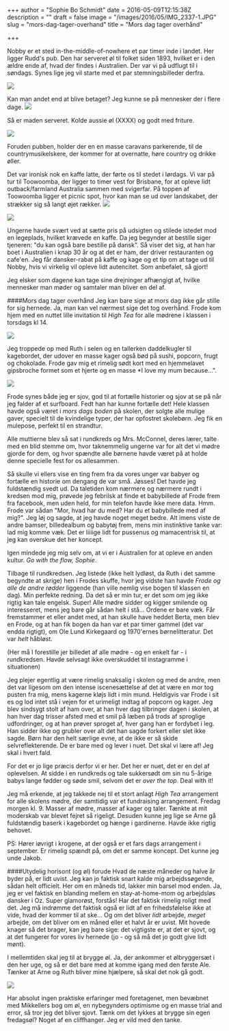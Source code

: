 +++
author = "Sophie Bo Schmidt"
date = 2016-05-09T12:15:38Z
description = ""
draft = false
image = "/images/2016/05/IMG_2337-1.JPG"
slug = "mors-dag-tager-overhand"
title = "Mors dag tager overhånd"

+++


Nobby er et sted in-the-middle-of-nowhere et par timer inde i landet. Her ligger Rudd's pub. Den har serveret øl til folket siden 1893, hvilket er i den ældre ende af, hvad der findes i Australien. Der var vi på udflugt til i søndags. Synes lige jeg vil starte med et par stemningsbilleder derfra.

![](/content/images/2016/05/IMG_2371--1-.JPG)

Kan man andet end at blive betaget? Jeg kunne se på mennesker der i flere dage. 
![](/content/images/2016/05/IMG_2358-1.JPG)

Så er maden serveret. Kolde aussie øl (XXXX) og godt med friture. 

![](/content/images/2016/05/IMG_2353.JPG)

Foruden pubben, holder der en en masse caravans parkerende, til de countrymusikelskere, der kommer for at overnatte, høre country og drikke øller. 

Det var ironisk nok en kaffe latte, der førte os til stedet i lørdags. Vi var på tur til Toowoomba, der ligger to timer vest for Brisbane, for at opleve lidt outback/farmland Australia sammen med svigerfar. På toppen af Toowoomba ligger et picnic spot, hvor kan man se ud over landskabet, der strækker sig så langt øjet rækker. 
![](/content/images/2016/05/IMG_2337.JPG)

![](/content/images/2016/05/IMG_2375--1-.JPG)

Ungerne havde svært ved at sætte pris på udsigten og stilede istedet mod en legeplads, hvilket krævede en kaffe. Da jeg begynder at bestille siger tjeneren: "du kan også bare bestille på dansk". Så viser det sig, at han har boet i Australien i knap 30 år og at det er ham, der driver restauranten og cafe'en. Jeg får dansker-rabat på kaffe og kage og et tip om at tage ud til Nobby, hvis vi virkelig vil opleve lidt autencitet. Som anbefalet, så gjort! 

Jeg elsker som dagene kan tage sine drejninger afhængigt af, hvilke mennesker man møder og samtaler man bliver en del af. 

####Mors dag tager overhånd
Jeg kan bare sige at mors dag ikke går stille for sig hernede. Ja, man kan vel nærmest sige det tog overhånd.  Frode kom hjem med en nuttet lille invitation til *High Tea* for alle mødrene i klassen i torsdags kl 14. 

![](/content/images/2016/05/IMG_2370.JPG)

Jeg troppede op med Ruth i selen og en tallerken daddelkugler til kagebordet, der udover en masse kager også bød på sushi, popcorn, frugt og chokolade. Frode gav mig et rimelig sødt kort med en hjemmelavet gipsbroche formet som et hjerte og en masse *I love my mum because...". 

![](/content/images/2016/05/IMG_2285.JPG)

Frode synes både jeg er sjov, god til at fortælle historier og sjov at se på når jeg falder af et surfboard. Fedt han har kunne fortælle det! Hele klassen havde også været i *mors dags boden* på skolen, der solgte alle mulige gaver, specielt til de kvindelige typer, der har opfostret skolebørn. Jeg fik en mulepose, perfekt til en strandtur. 

Alle muttierne blev så sat i rundkreds og Mrs. McConnel, deres lærer, talte med en blid stemme om, hvor taknemmelig ungerne var for alt det vi mødre gjorde for dem, og hvor spændte alle børnene havde været på at holde denne specielle fest for os allesammen. 

Så skulle vi ellers vise en ting frem fra da vores unger var babyer og fortælle en historie om dengang de var små. Jøsses! Det havde jeg fuldstændig svedt ud. Da taletiden kom nærmere og nærmere rundt i kredsen mod mig, prøvede jeg febrilsk at finde et babybillede af Frode frem fra facebook, men uden held, for min telefon havde ikke mere data. Hmm. Frode var sådan "Mor, hvad har du med? Har du et babybillede med af mig?". Jeg løj og sagde, at jeg havde noget meget bedre. Alt imens viste de andre bamser, billedealbum og babytøj frem, mens min instinktive tanke var: lad mig komme væk. Det er liiiige lidt for pussenus og mamacentrisk til, at jeg kan overskue det her koncept. 

Igen mindede jeg mig selv om, at vi er i Australien for at opleve en anden kultur. *Go with the flow, Sophie*. 

Tilbage til rundkredsen. Jeg listede (ikke helt lydløst, da Ruth i det samme begyndte at skrige) hen i Frodes skuffe, hvor jeg vidste han havde *Frode og alle de andre rødder* liggende (han ville nemlig vise bogen til klassen en dag). Min perfekte redning. Da det så er min tur, er det som om jeg ikke rigtig kan tale engelsk. Super! Alle mødre sidder og kigger smilende og interesseret, mens jeg bare går sådan helt i stå... Ordene er bare væk. Får fremstammer et eller andet med, at han skulle have heddet Berta, men blev en Frode, og at han fik bogen da han var et par timer gammel (det var endda rigtigt), om Ole Lund Kirkegaard og 1970'ernes børnelitteratur. Det var *helt* håbløst. 

(Her må I forestille jer billedet af alle mødre - og en enkelt far - i rundkredsen. Havde selvsagt ikke overskuddet til instagramme i situationen)

Jeg plejer egentlig at være rimelig snaksalig i skolen og med de andre, men det var ligesom om den intense iscenesættelse af det at være en mor tog pusten fra mig, mens kagerne kløjs lidt i min mund. Heldigvis var Frode i sit es og lod intet stå i vejen for et urimeligt indtag af popcorn og kager. Jeg blev sindsygt stolt af ham over, at han hver dag tilbringer dagen i skolen, at han hver dag trisser afsted med et smil på læben på trods af sproglige udfordringer, og at han prøver sproget af, hver gang han er fordybet i leg. Han sidder ikke og grubler over alt det han sagde forkert eller slet ikke sagde. Børn har den helt særlige evne, at de ikke er så skide selvreflekterende. De er bare med og lever i nuet. Det skal vi lære af! Jeg skal i hvert fald. 

For det er jo lige præcis derfor vi er her. Det her er nuet, det er en del af oplevelsen. At sidde i en rundkreds og tale sukkersødt om sin nu 5-årige babys lange fødder og søde smil, selvom det er *over the top*. Deal with it!

Jeg må erkende, at jeg takkede nej til et stort anlagt *High Tea* arrangement for alle skolens mødre, der samtidig var et fundraising arrangement. Fredag morgen kl. 9. Masser af mødre, masser af kager og taler. Tænkte at mit moderskab var blevet fejret så rigeligt. Desuden kunne jeg lige se Arne gå fuldstændig baserk i kagebordet og hænge i gardinerne. Havde ikke rigtig behovet. 

PS: Hører iøvrigt i krogene, at der også er et fars dags arrangement i september. Er rimelig spændt på, om det er samme koncept. Det kunne jeg unde Jakob.  

####Utydelig horisont (og øl) forude
Hvad de næste måneder og halve år byder på, er lidt uvist. Jeg kan jo faktisk snart kalde mig arbejdssøgende, sådan helt officielt. Her om en måneds tid, lakker min barsel mod enden. Ja, jeg er vel faktisk en blanding mellem en stay-at-home-mom og arbejdsløs dansker i Oz. Super glamorøst, forstås! Har det faktisk rimelig roligt med det. Jeg må indrømme det faktisk også er lidt af en frihedsfølelse ikke at vide, hvad der kommer til at ske... Og om det bliver *lidt* arbejde, *meget* arbejde, om det bliver om en måned eller et halvt år er uvist. Mit hovede knager så det brager, kan jeg bare sige: det vigtigste er, at det er sjovt, og at det fungerer for vores liv hernede (jo - og så må det jo godt give lidt mønt).  

I mellemtiden skal jeg til at brygge øl. Ja, der ankommer et ølbryggersæt i den her uge, og så er det bare med at komme igang med den første Ale. Tænker at Arne og Ruth bliver mine hjælpere, så skal det nok gå godt. 

![](/content/images/2016/05/IMG_2380.JPG)

Har absolut ingen praktiske erfaringer med foretagenet, men bevæbnet med Mikkellers bog om øl, en nybegynders optimisme og en masse trial and error, så tror jeg det bliver sjovt. Tænk om det lykkes at brygge sin egen fredagsøl? Noget af en cliffhanger. Jeg er vild med den tanke.

